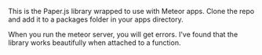 This is the Paper.js library wrapped to use with Meteor apps. Clone the repo and add it to a packages folder in your apps directory. 


When you run the meteor server, you will get errors. I've found that the library works beautifully when  attached to a function. 




